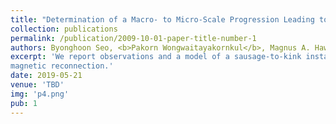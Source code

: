 ```yaml
---
title: "Determination of a Macro- to Micro-Scale Progression Leading to a Magnetized Plasma Disruption"
collection: publications
permalink: /publication/2009-10-01-paper-title-number-1
authors: Byonghoon Seo, <b>Pakorn Wongwaitayakornkul</b>, Magnus A. Haw, Ryan S. Marshall, Hui Li, and Paul M. Bellan
excerpt: 'We report observations and a model of a sausage-to-kink instability sequence that breaks off the plasma and causes a fast
magnetic reconnection.'
date: 2019-05-21
venue: 'TBD'
img: 'p4.png'
pub: 1
---
```

